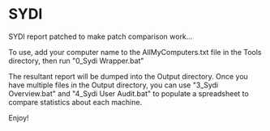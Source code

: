# SYDI
SYDI report patched to make patch comparison work...

To use, add your computer name to the AllMyComputers.txt file in the Tools directory, then run "0_Sydi Wrapper.bat"

The resultant report will be dumped into the Output directory. Once you have multiple files in the Output directory, you can use "3_Sydi Overview.bat" and "4_Sydi User Audit.bat" to populate a spreadsheet to compare statistics about each machine.

Enjoy!
